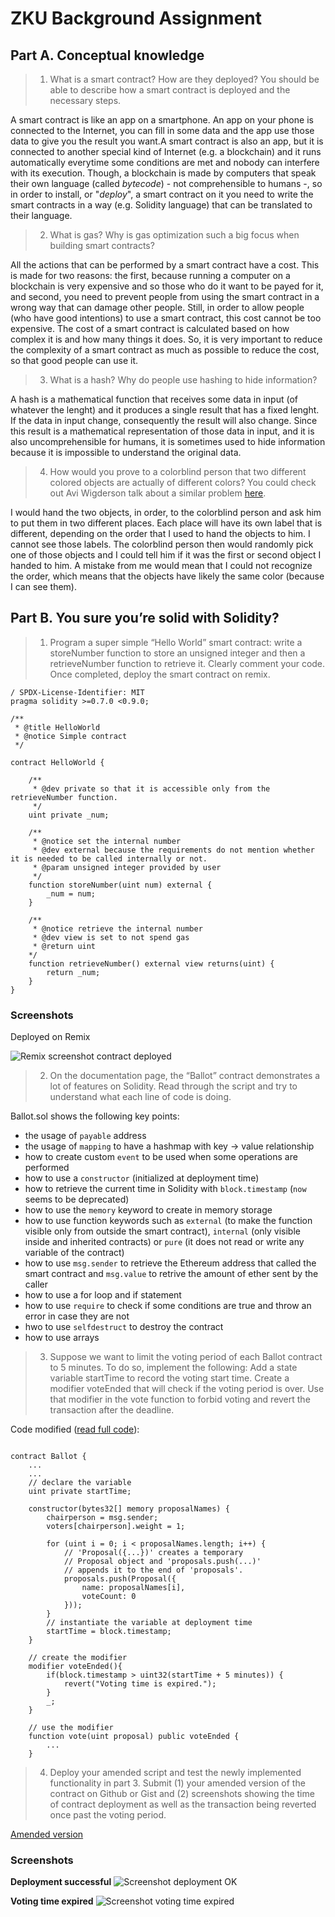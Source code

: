 # ZKU Background Assignment

## Part A. Conceptual knowledge
> 1. What is a smart contract? How are they deployed? You should be able to describe how a smart contract is deployed and the necessary steps. 

A smart contract is like an app on a smartphone. An app on your phone is connected to the Internet, you can fill in some data and the app use those data to give you the result you want.A smart contract is also an app, but it is connected to another special kind of Internet (e.g. a blockchain) and it runs automatically everytime some conditions are met and nobody can interfere with its execution. Though, a blockchain is made by computers that speak their own language (called *bytecode*) - not comprehensible to humans -, so in order to install, or "*deploy*", a smart contract on it you need to write the smart contracts in a way (e.g. Solidity language) that can be translated to their language.  

> 2. What is gas? Why is gas optimization such a big focus when building smart contracts?

All the actions that can be performed by a smart contract have a cost. This is made for two reasons: the first, because running a computer on a blockchain is very expensive and so those who do it want to be payed for it, and second, you need to prevent people from using the smart contract in a wrong way that can damage other people.
Still, in order to allow people (who have good intentions) to use a smart contract, this cost cannot be too expensive. 
The cost of a smart contract is calculated based on how complex it is and how many things it does. So, it is very important to reduce the complexity of a smart contract as much as possible to reduce the cost, so that good people can use it.

> 3. What is a hash? Why do people use hashing to hide information?

A hash is a mathematical function that receives some data in input (of whatever the lenght) and it produces a single result that has a fixed lenght. If the data in input change, consequently the result will also change. 
Since this result is a mathematical representation of those data in input, and it is also uncomprehensible for humans, it is sometimes used to hide information because it is impossible to understand the original data.

> 4. How would you prove to a colorblind person that two different colored objects are actually of different colors? You could check out Avi Wigderson talk about a similar problem [here](https://www.youtube.com/watch?v=5ovdoxnfFVc&t=4s).

I would hand the two objects, in order, to the colorblind person and ask him to put them in two different places. Each place will have its own label that is different, depending on the order that I used to hand the objects to him. I cannot see those labels.
The colorblind person then would randomly pick one of those objects and I could tell him if it was the first or second object I handed to him. A mistake from me would mean that I could not recognize the order, which means that the objects have likely the same color (because I can see them).

## Part B. You sure you’re solid with Solidity?
> 1. Program a super simple “Hello World” smart contract: write a storeNumber function to store an unsigned integer and then a retrieveNumber function to retrieve it. Clearly comment your code. Once completed, deploy the smart contract on remix. 

```solidity
/ SPDX-License-Identifier: MIT
pragma solidity >=0.7.0 <0.9.0;

/** 
 * @title HelloWorld
 * @notice Simple contract
 */

contract HelloWorld {
   
    /**
     * @dev private so that it is accessible only from the retrieveNumber function.
     */
    uint private _num; 

    /**
     * @notice set the internal number
     * @dev external because the requirements do not mention whether it is needed to be called internally or not.
     * @param unsigned integer provided by user
     */
    function storeNumber(uint num) external {
        _num = num;
    }

    /** 
     * @notice retrieve the internal number
     * @dev view is set to not spend gas
     * @return uint 
    */ 
    function retrieveNumber() external view returns(uint) {
        return _num;
    }
}
```
### Screenshots
Deployed on Remix

![Remix screenshot contract deployed](imgs/hello-world-deployed.png)

> 2. On the documentation page, the “Ballot” contract demonstrates a lot of features on Solidity. Read through the script and try to understand what each line of code is doing.

Ballot.sol shows the following key points:

- the usage of `payable` address
- the usage of `mapping` to have a hashmap with key -> value relationship
- how to create custom `event` to be used when some operations are performed
- how to use a `constructor` (initialized at deployment time)
- how to retrieve the current time in Solidity with `block.timestamp` (`now` seems to be deprecated)
- how to use the `memory` keyword to create in memory storage
- how to use function keywords such as `external` (to make the function visible only from outside the smart contract), `internal` (only visible inside and inherited contracts) or `pure` (it does not read or write any variable of the contract) 
- how to use `msg.sender` to retrieve the Ethereum address that called the smart contract and `msg.value` to retrive the amount of ether sent by the caller 
- how to use a for loop and if statement
- how to use `require` to check if some conditions are true and throw an error in case they are not
- hwo to use `selfdestruct` to destroy the contract
- how to use arrays

> 3. Suppose we want to limit the voting period of each Ballot contract to 5 minutes. To do so, implement the following: Add a state variable startTime to record the voting start time. Create a modifier voteEnded that will check if the voting period is over. Use that modifier in the vote function to forbid voting and revert the transaction after the deadline.

Code modified ([read full code](contracts/Ballot.sol)):
```solidity

contract Ballot {
    ...
    ...
    // declare the variable
    uint private startTime;

    constructor(bytes32[] memory proposalNames) {
        chairperson = msg.sender;
        voters[chairperson].weight = 1;

        for (uint i = 0; i < proposalNames.length; i++) {
            // 'Proposal({...})' creates a temporary
            // Proposal object and 'proposals.push(...)'
            // appends it to the end of 'proposals'.
            proposals.push(Proposal({
                name: proposalNames[i],
                voteCount: 0
            }));
        }
        // instantiate the variable at deployment time
        startTime = block.timestamp;
    }

    // create the modifier
    modifier voteEnded(){
        if(block.timestamp > uint32(startTime + 5 minutes)) {
            revert("Voting time is expired.");
        }
        _;
    }

    // use the modifier
    function vote(uint proposal) public voteEnded {
        ...
    }
```
> 4. Deploy your amended script and test the newly implemented functionality in part 3. Submit (1) your amended version of the contract on Github or Gist and (2) screenshots showing the time of contract deployment as well as the transaction being reverted once past the voting period.

[Amended version](contracts/Ballot.sol)
### Screenshots
**Deployment successful**
![Screenshot deployment OK](imgs/contract-deployed.png) 

**Voting time expired**
![Screenshot voting time expired](imgs/voting-time-expired.png)